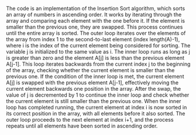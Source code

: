 The code is an implementation of the Insertion Sort algorithm, which sorts an array of numbers in ascending order. 
It works by iterating through the array and comparing each element with the one before it. 
If the element is smaller than the previous one, they are swapped. 
This process continues until the entire array is sorted.
The outer loop iterates over the elements of the array from index 1 to the second-to-last element (index length(A)-1), where i is the index of the current element being considered for sorting.
The variable j is initialized to the same value as i.
The inner loop runs as long as j is greater than zero and the element A[j] is less than the previous element A[j-1]. 
This loop iterates backwards from the current index j to the beginning of the array, checking whether the current element is smaller than the previous one.
If the condition of the inner loop is met, the current element A[j] is swapped with the previous element A[j-1], effectively moving the current element backwards one position in the array.
After the swap, the value of j is decremented by 1 to continue the inner loop and check whether the current element is still smaller than the previous one.
When the inner loop has completed running, the current element at index i is now sorted in its correct position in the array, with all elements before it also sorted.
The outer loop proceeds to the next element at index i+1, and the process repeats until all elements have been sorted in ascending order.
